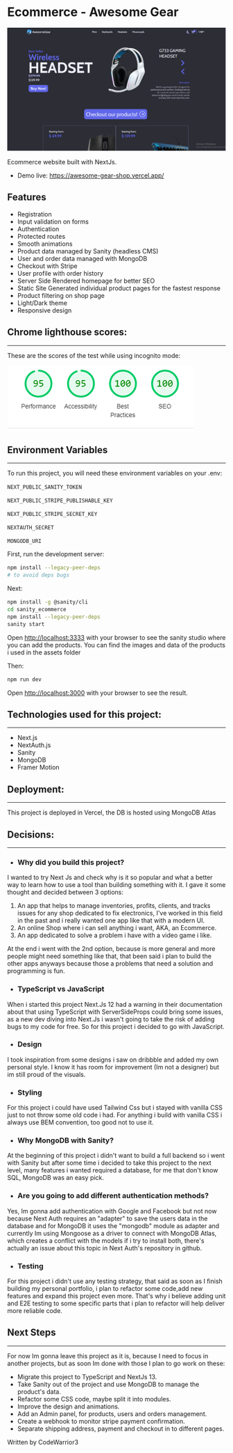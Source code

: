 # Ecommerce - Awesome Gear

![](public/assets/homepage.png)

Ecommerce website built with NextJs.

- Demo live: https://awesome-gear-shop.vercel.app/

## Features

- Registration
- Input validation on forms
- Authentication
- Protected routes
- Smooth animations
- Product data managed by Sanity (headless CMS)
- User and order data managed with MongoDB
- Checkout with Stripe
- User profile with order history
- Server Side Rendered homepage for better SEO
- Static Site Generated individual product pages for the fastest response
- Product filtering on shop page
- Light/Dark theme
- Responsive design

## Chrome lighthouse scores:

---

These are the scores of the test while using incognito mode:

![](public/assets/Lighthouse%20scores.png)

## Environment Variables

---

To run this project, you will need these environment variables on your .env:

`NEXT_PUBLIC_SANITY_TOKEN`

`NEXT_PUBLIC_STRIPE_PUBLISHABLE_KEY`

`NEXT_PUBLIC_STRIPE_SECRET_KEY`

`NEXTAUTH_SECRET`

`MONGODB_URI`

First, run the development server:

```bash
npm install --legacy-peer-deps
# to avoid deps bugs

```

Next:

```bash
npm install -g @sanity/cli
cd sanity_ecommerce
npm install --legacy-peer-deps
sanity start
```

Open [http://localhost:3333](http://localhost:3333) with your browser to see the sanity studio where you can add the products.
You can find the images and data of the products i used in the assets folder

Then:

```bash
npm run dev
```

Open [http://localhost:3000](http://localhost:3000) with your browser to see the result.

## Technologies used for this project:

---

- Next.js
- NextAuth.js
- Sanity
- MongoDB
- Framer Motion

## Deployment:

---

This project is deployed in Vercel, the DB is hosted using MongoDB Atlas

## Decisions:

---

- ### Why did you build this project?

I wanted to try Next Js and check why is it so popular and what a better way to learn how to use a tool than building something with it. I gave it some thought and decided between 3 options:

1. An app that helps to manage inventories, profits, clients, and tracks issues for any shop dedicated to fix electronics, I've worked in this field in the past and i really wanted one app like that with a modern UI.
2. An online Shop where i can sell anything i want, AKA, an Ecommerce.
3. An app dedicated to solve a problem i have with a video game i like.

At the end i went with the 2nd option, because is more general and more people might need something like that, that been said i plan to build the other apps anyways because those a problems that need a solution and programming is fun.

- ### TypeScript vs JavaScript

When i started this project Next.Js 12 had a warning in their documentation about that using TypeScript with ServerSideProps could bring some issues, as a new dev diving into Next.Js i wasn't going to take the risk of adding bugs to my code for free. So for this project i decided to go with JavaScript.

- ### Design

I took inspiration from some designs i saw on dribbble and added my own personal style. I know it has room for improvement (Im not a designer) but im still proud of the visuals.

- ### Styling

For this project i could have used Tailwind Css but i stayed with vanilla CSS just to not throw some old code i had. For anything i build with vanilla CSS i always use BEM convention, too good not to use it.

- ### Why MongoDB with Sanity?

At the beginning of this project i didn't want to build a full backend so i went with Sanity but after some time i decided to take this project to the next level, many features i wanted required a database, for me that don't know SQL, MongoDB was an easy pick.

- ### Are you going to add different authentication methods?

Yes, Im gonna add authentication with Google and Facebook but not now because Next Auth requires an "adapter" to save the users data in the database and for MongoDB it uses the "mongodb" module as adapter and currently Im using Mongoose as a driver to connect with MongoDB Atlas, which creates a conflict with the models if i try to install both, there's actually an issue about this topic in Next Auth's repository in github.

- ### Testing

For this project i didn't use any testing strategy, that said as soon as I finish building my personal portfolio, i plan to refactor some code,add new features and expand this project even more. That's why i believe adding unit and E2E testing to some specific parts that i plan to refactor will help deliver more reliable code.

## Next Steps

---

For now Im gonna leave this project as it is, because I need to focus in another projects, but as soon Im done with those I plan to go work on these:

- Migrate this project to TypeScript and NextJs 13.
- Take Sanity out of the project and use MongoDB to manage the product's data.
- Refactor some CSS code, maybe split it into modules.
- Improve the design and animations.
- Add an Admin panel, for products, users and orders management.
- Create a webhook to monitor stripe payment confirmation.
- Separate shipping address, payment and checkout in to different pages.

Written by CodeWarrior3
